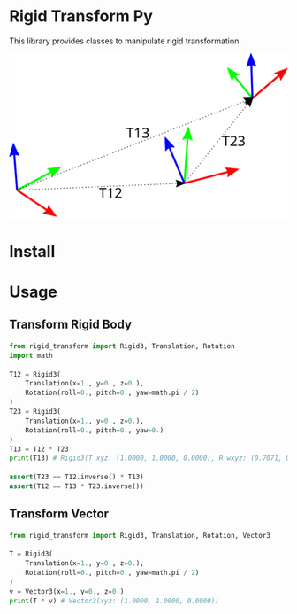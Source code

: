 # Rigid Transform Py

This library provides classes to manipulate rigid transformation.

![demo](images/transform.svg "transform demostration")

# Install


# Usage

## Transform Rigid Body

```python
from rigid_transform import Rigid3, Translation, Rotation
import math

T12 = Rigid3(
    Translation(x=1., y=0., z=0.), 
    Rotation(roll=0., pitch=0., yaw=math.pi / 2)
)
T23 = Rigid3(
    Translation(x=1., y=0., z=0.), 
    Rotation(roll=0., pitch=0., yaw=0.)
)
T13 = T12 * T23
print(T13) # Rigid3(T xyz: (1.0000, 1.0000, 0.0000), R wxyz: (0.7071, 0.0000, 0.0000, 0.7071))

assert(T23 == T12.inverse() * T13)
assert(T12 == T13 * T23.inverse())
```

## Transform Vector

```python
from rigid_transform import Rigid3, Translation, Rotation, Vector3

T = Rigid3(
	Translation(x=1., y=0., z=0.), 
	Rotation(roll=0., pitch=0., yaw=math.pi / 2)
)
v = Vector3(x=1., y=0., z=0.)
print(T * v) # Vector3(xyz: (1.0000, 1.0000, 0.0000))
```

